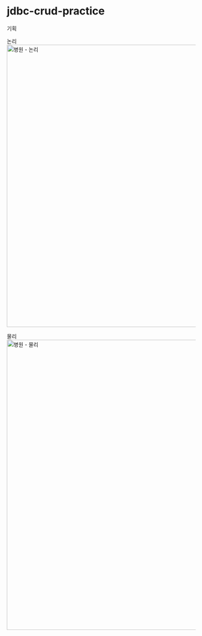 # jdbc-crud-practice

기획



논리
<img width="928" height="752" alt="병원 - 논리" src="https://github.com/user-attachments/assets/55921d10-0cb6-4875-a953-12574c9acec4" />

물리
<img width="1093" height="773" alt="병원 - 물리" src="https://github.com/user-attachments/assets/b733a28f-5f01-40ed-b6df-2fb061f12c4c" />
